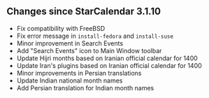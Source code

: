 ## Changes since StarCalendar 3.1.10

- Fix compatibility with FreeBSD
- Fix error message in `install-fedora` and `install-suse`
- Minor improvement in Search Events
- Add "Search Events" icon to Main Window toolbar
- Update Hijri months based on Iranian official calendar for 1400
- Update Iran's plugins based on Iranian official calendar for 1400
- Minor improvements in Persian translations
- Update Indian national month names
- Add Persian translation for Indian month names
